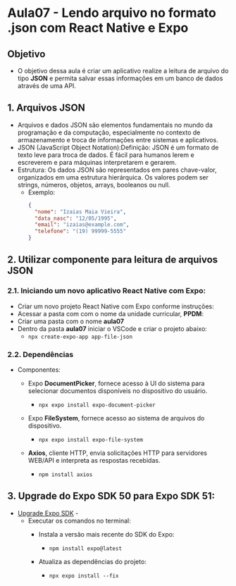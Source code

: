 # Aula07 - Lendo arquivo no formato .json com React Native e Expo

## Objetivo
- O objetivo dessa aula é criar um aplicativo realize a leitura de arquivo do tipo **JSON** e permita salvar essas informações em um banco de dados através de uma API.

## 1. Arquivos JSON
- Arquivos e dados JSON são elementos fundamentais no mundo da programação e da computação, especialmente no contexto de armazenamento e troca de informações entre sistemas e aplicativos.
- JSON (JavaScript Object Notation):Definição: JSON é um formato de texto leve para troca de dados. É fácil para humanos lerem e escreverem e para máquinas interpretarem e gerarem.
- Estrutura: Os dados JSON são representados em pares chave-valor, organizados em uma estrutura hierárquica. Os valores podem ser strings, números, objetos, arrays, booleanos ou null.
  - Exemplo:
    ````JSON
    {
      "nome": "Izaias Maia Vieira",
      "data_nasc": "12/05/1995",
      "email": "izaias@example.com",
      "telefone": "(19) 99999-5555"
    }
    ````

## 2. Utilizar componente para leitura de arquivos JSON
### 2.1. Iniciando um novo aplicativo React Native com Expo:
- Criar um novo projeto React Native com Expo conforme instruções:
- Acessar a pasta com com o nome da unidade curricular, **PPDM**:
- Criar uma pasta com o nome **aula07**
- Dentro da pasta **aula07** iniciar o VSCode e criar o projeto abaixo:
    - `npx create-expo-app app-file-json`

### 2.2. Dependências
- Componentes:
  - Expo **DocumentPicker**, fornece acesso à UI do sistema para selecionar documentos disponíveis no dispositivo do usuário.
    - `npx expo install expo-document-picker`  

  - Expo **FileSystem**, fornece acesso ao sistema de arquivos do dispositivo.
    - `npx expo install expo-file-system`  

  - **Axios**, cliente HTTP, envia solicitações HTTP para servidores WEB/API e interpreta as respostas recebidas.
    - `npm install axios`  

## 3. Upgrade do Expo SDK 50 para Expo SDK 51: 
- [Upgrade Expo SDK](https://docs.expo.dev/workflow/upgrading-expo-sdk-walkthrough/) - 
  - Executar os comandos no terminal:  
    - Instala a versão mais recente do SDK do Expo:
      - `npm install expo@latest`
    
    - Atualiza as dependências do projeto:
      - `npx expo install --fix`


